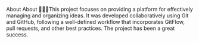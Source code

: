 About
About 🧑‍🤝‍🧑This project focuses on providing a platform for effectively managing and organizing ideas. It was developed collaboratively using Git and GitHub, following a well-defined workflow that incorporates GitFlow, pull requests, and other best practices. The project has been a great success.
